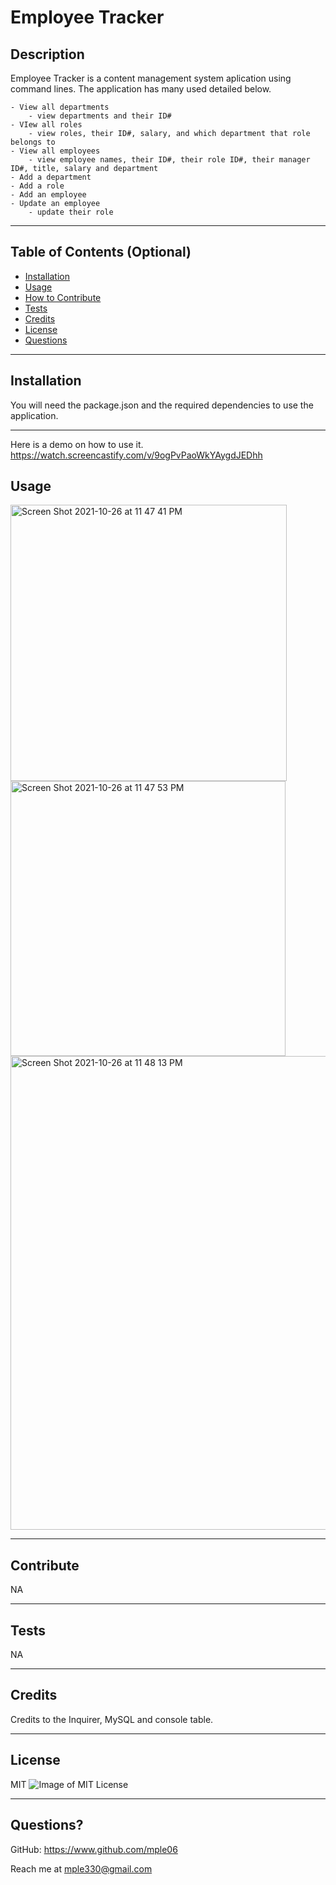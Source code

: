 # Employee Tracker

## Description

Employee Tracker is a content management system aplication using command lines. The application has many used detailed below.

    - View all departments
        - view departments and their ID#
    - VIew all roles
        - view roles, their ID#, salary, and which department that role belongs to
    - View all employees
        - view employee names, their ID#, their role ID#, their manager ID#, title, salary and department
    - Add a department
    - Add a role
    - Add an employee
    - Update an employee
        - update their role

---

## Table of Contents (Optional)

- [Installation](#installation)
- [Usage](#usage)
- [How to Contribute](#contribute)
- [Tests](#tests)
- [Credits](#credits)
- [License](#license)
- [Questions](#questions)

---

## Installation

You will need the package.json and the required dependencies to use the application.

---

Here is a demo on how to use it.
https://watch.screencastify.com/v/9ogPvPaoWkYAygdJEDhh

## Usage

<img width="442" alt="Screen Shot 2021-10-26 at 11 47 41 PM" src="https://user-images.githubusercontent.com/90426657/139014381-5e4ff27f-98e2-4bfe-994e-6fa5a6a3d06f.png">
<img width="440" alt="Screen Shot 2021-10-26 at 11 47 53 PM" src="https://user-images.githubusercontent.com/90426657/139014386-606a3369-4818-474d-b8a0-8376bf40332d.png">
<img width="758" alt="Screen Shot 2021-10-26 at 11 48 13 PM" src="https://user-images.githubusercontent.com/90426657/139014388-65c7f8ed-f162-4999-94a3-b20181b40b31.png">

---

## Contribute

NA

---

## Tests

NA

---

## Credits

Credits to the Inquirer,  MySQL and console table.

---

## License

MIT ![Image of MIT License](https://img.shields.io/badge/License-MIT-blue.svg)

---

## Questions?

GitHub: https://www.github.com/mple06

Reach me at mple330@gmail.com
